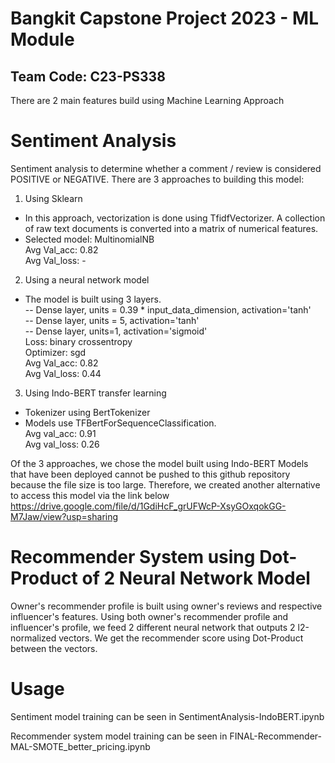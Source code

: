 # Bangkit Capstone Project 2023 - ML Module
## Team Code: C23-PS338

There are 2 main features build using Machine Learning Approach

# Sentiment Analysis
Sentiment analysis to determine whether a comment / review is considered POSITIVE or NEGATIVE. 
There are 3 approaches to building this model:
1. Using Sklearn
- In this approach, vectorization is done using TfidfVectorizer. A collection of raw text documents is converted into a matrix of numerical features.
- Selected model: MultinomialNB<br>
Avg Val_acc: 0.82<br>
Avg Val_loss: -

2. Using a neural network model
- The model is built using 3 layers. <br>
-- Dense layer, units = 0.39 * input_data_dimension, activation='tanh' <br>
-- Dense layer, units = 5, activation='tanh' <br>
-- Dense layer, units=1, activation='sigmoid' <br>
Loss: binary crossentropy<br>
Optimizer: sgd<br>
Avg Val_acc: 0.82<br>
Avg Val_loss: 0.44

3. Using Indo-BERT transfer learning
- Tokenizer using BertTokenizer<br>
- Models use TFBertForSequenceClassification.<br>
Avg val_acc: 0.91<br>
Avg val_loss: 0.26<br>

Of the 3 approaches, we chose the model built using Indo-BERT
Models that have been deployed cannot be pushed to this github repository because the file size is too large. Therefore, we created another alternative to access this model via the link below <br>
https://drive.google.com/file/d/1GdiHcF_grUFWcP-XsyGOxqokGG-M7Jaw/view?usp=sharing

# Recommender System using Dot-Product of 2 Neural Network Model
Owner's recommender profile is built using owner's reviews and respective influencer's features. Using both owner's recommender profile and influencer's profile, we feed 2 different neural network that outputs 2 l2-normalized vectors. We get the recommender score using Dot-Product between the vectors.

# Usage
Sentiment model training can be seen in SentimentAnalysis-IndoBERT.ipynb

Recommender system model training can be seen in FINAL-Recommender-MAL-SMOTE_better_pricing.ipynb
